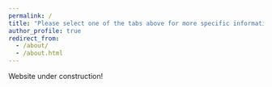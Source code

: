 ```yaml
---
permalink: /
title: "Please select one of the tabs above for more specific information"
author_profile: true
redirect_from: 
  - /about/
  - /about.html
---
```

Website under construction!

